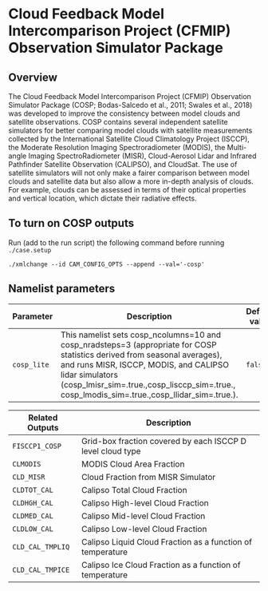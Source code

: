 # Cloud Feedback Model Intercomparison Project (CFMIP) Observation Simulator Package

## Overview

The Cloud Feedback Model Intercomparison Project (CFMIP) Observation Simulator Package (COSP; Bodas-Salcedo et al., 2011; Swales et al., 2018) was developed to improve the consistency between model clouds and satellite observations. COSP contains several independent satellite simulators for better comparing model clouds with satellite measurements collected by the International Satellite Cloud Climatology Project (ISCCP), the Moderate Resolution Imaging Spectroradiometer (MODIS), the Multi-angle Imaging SpectroRadiometer (MISR), Cloud-Aerosol Lidar and Infrared Pathfinder Satellite Observation (CALIPSO), and CloudSat. The use of satellite simulators will not only make a fairer comparison between model clouds and satellite data but also allow a more in-depth analysis of clouds. For example, clouds can be assessed in terms of their optical properties and vertical location, which dictate their radiative effects.

## To turn on COSP outputs

Run (add to the run script) the following command before running `./case.setup`

`./xmlchange --id CAM_CONFIG_OPTS --append --val='-cosp'`

## Namelist parameters

| Parameter                 | Description                                                       | Default value          |
| ------------------------- | ----------------------------------------------------------------- | ---------------------- |
| `cosp_lite`       | This namelist sets cosp_ncolumns=10 and cosp_nradsteps=3 (appropriate for COSP statistics derived from seasonal averages), and runs MISR, ISCCP, MODIS, and CALIPSO lidar simulators (cosp_lmisr_sim=.true.,cosp_lisccp_sim=.true., cosp_lmodis_sim=.true.,cosp_llidar_sim=.true.).  | `false`                |

| Related Outputs           | Description                                                       |
| ------------------------- | ----------------------------------------------------------------- |
| `FISCCP1_COSP`            | Grid-box fraction covered by each ISCCP D level cloud type        |
| `CLMODIS`                 | MODIS Cloud Area Fraction                                         |
| `CLD_MISR`                | Cloud Fraction from MISR Simulator                                |
| `CLDTOT_CAL`              | Calipso Total Cloud Fraction                                      |
| `CLDHGH_CAL`              | Calipso High-level Cloud Fraction                                 |
| `CLDMED_CAL`              | Calipso Mid-level Cloud Fraction                                  |
| `CLDLOW_CAL`              | Calipso Low-level Cloud Fraction                                  |
| `CLD_CAL_TMPLIQ`          | Calipso Liquid Cloud Fraction as a function of temperature        |
| `CLD_CAL_TMPICE`          | Calipso Ice Cloud Fraction as a function of temperature           |